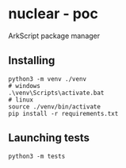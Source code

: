 # nuclear - poc
ArkScript package manager

## Installing

```shell
python3 -m venv ./venv
# windows
.\venv\Scripts\activate.bat
# linux
source ./venv/bin/activate
pip install -r requirements.txt
```

## Launching tests

```shell
python3 -m tests
```